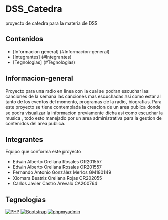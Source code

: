 # DSS_Catedra

proyecto de catedra para la materia de DSS 

## Contenidos

* [Informacion general] (#Informacion-general)
* [Integrantes] (#Integrantes)
* [Tegnologias] (#Tegnologias)

## Informacion-general

Proyecto para una radio en linea con la cual se podran escuchar las canciones de la semana 
las canciones mas escuchadas asi como estar al tanto de los eventos del momento, programas de la radio, biografias. Para este proyecto se tiene contemplada la creacion de un area publica donde se podra visualizar la informacion previamente dicha asi como escuchar la musica , todo esto manejado por un area administrativa para la gestion de contenidos del area publica.
## Integrantes 

Equipo que conforma este proyecto

* Edwin Alberto Orellana Rosales OR201557
* Edwin Alberto Orellana Rosales OR201557
* Fernando Antonio González Merlos GM180149
* Xiomara Beatriz Orellana Rojas OR202055
* Carlos Javier Castro Arevalo CA200764

## Tegnologias

[![PHP](https://img.shields.io/npm/v/github-buttons)](https://www.php.net/github-buttons)
[![Bootstrap](https://img.shields.io/npm/v/github-buttons)](https://getbootstrap.com/github-buttons)
[![phpmyadmin](https://img.shields.io/npm/v/github-buttons)](https://www.phpmyadmin.net/github-buttons)
